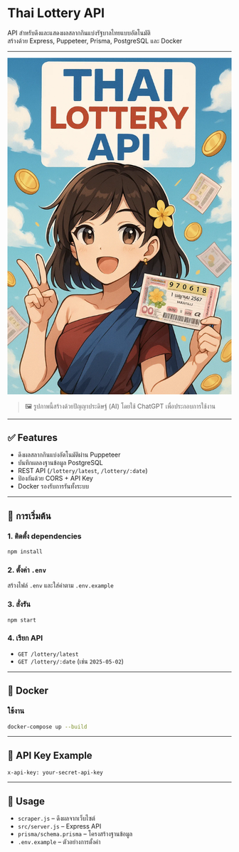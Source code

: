 # Thai Lottery API

API สำหรับดึงและแสดงผลสลากกินแบ่งรัฐบาลไทยแบบอัตโนมัติ  
สร้างด้วย Express, Puppeteer, Prisma, PostgreSQL และ Docker

---
![Preview](https://raw.githubusercontent.com/krantawan/thai-lottery-api/main/preview.png)
> 🖼️ รูปภาพนี้สร้างด้วยปัญญาประดิษฐ์ (AI) โดยใช้ ChatGPT เพื่อประกอบการใช้งาน
---
## ✅ Features
- ดึงผลสลากกินแบ่งอัตโนมัติผ่าน Puppeteer
- บันทึกผลลงฐานข้อมูล PostgreSQL
- REST API (`/lottery/latest`, `/lottery/:date`)
- ป้องกันด้วย CORS + API Key
- Docker รองรับการรันทั้งระบบ

---

## 🚀 การเริ่มต้น

### 1. ติดตั้ง dependencies
```bash
npm install
```

### 2. ตั้งค่า `.env`
สร้างไฟล์ `.env` และใส่ค่าตาม `.env.example`

### 3. สั่งรัน
```bash
npm start
```

### 4. เรียก API
- `GET /lottery/latest`
- `GET /lottery/:date` (เช่น `2025-05-02`)

---

## 🐳 Docker

### ใช้งาน
```bash
docker-compose up --build
```

---

## 🔐 API Key Example
```
x-api-key: your-secret-api-key
```

---

## 📂 Usage
- `scraper.js` – ดึงผลจากเว็บไซต์
- `src/server.js` – Express API
- `prisma/schema.prisma` – โครงสร้างฐานข้อมูล
- `.env.example` – ตัวอย่างการตั้งค่า
